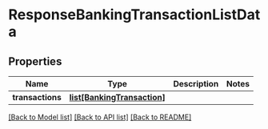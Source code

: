 # ResponseBankingTransactionListData

## Properties
Name | Type | Description | Notes
------------ | ------------- | ------------- | -------------
**transactions** | [**list[BankingTransaction]**](BankingTransaction.md) |  | 

[[Back to Model list]](../README.md#documentation-for-models) [[Back to API list]](../README.md#documentation-for-api-endpoints) [[Back to README]](../README.md)



